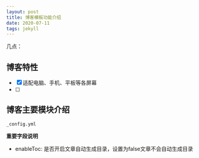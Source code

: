 ```yaml
---
layout: post
title: 博客模板功能介绍
date: 2020-07-11
tags: jekyll   
---
```


几点：

## 博客特性

- [x] 适配电脑、手机、平板等各屏幕
- [ ] 

## 博客主要模块介绍

`_config.yml` 

**重要字段说明** 

* enableToc: 是否开启文章自动生成目录，设置为false文章不会自动生成目录
